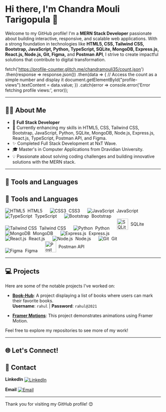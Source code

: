 # Hi there, I'm Chandra Mouli Tarigopula 👋
Welcome to my GitHub profile! I'm a **MERN Stack Developer** passionate about building interactive, responsive, and scalable web applications. With a strong foundation in technologies like **HTML5, CSS, Tailwind CSS, Bootstrap, JavaScript, Python, TypeScript, SQLite, MongoDB, Express.js, React.js, Node.js, Git, Figma,** and **Postman API**, I strive to create impactful solutions that contribute to digital transformation.

<div id="profile-views"></div>

fetch('https://profile-counter.glitch.me/chandramouli35/count.json')
  .then(response => response.json())
  .then(data => {
    // Access the count as a simple number and display it
    document.getElementById("profile-views").textContent = data.value;
  })
  .catch(error => console.error('Error fetching profile views:', error));

---

## 🧑‍💼 About Me
- 💼 **Full Stack Developer**
- 🌱 Currently enhancing my skills in HTML5, CSS, Tailwind CSS, Bootstrap, JavaScript, Python, SQLite, MongoDB, Node.js, Express.js, React.js, TypeScript, Postman API, and Figma.
- ✨ Completed Full Stack Development at NxT Wave.
- 🎓 Master's in Computer Applications from Dravidian University.
- 💡 Passionate about solving coding challenges and building innovative solutions with the MERN stack.

---
## 🔧 Tools and Languages

## 🔧 Tools and Languages

<p align="left">
  <span style="display: inline-flex; align-items: center; margin-right: 20px;">
    <img src="https://img.icons8.com/color/36/000000/html-5.png" alt="HTML5" title="HTML5" style="vertical-align: middle;"/>
    <span style="margin-left: 8px;">HTML5</span>
  </span>

  <span style="display: inline-flex; align-items: center; margin-right: 20px;">
    <img src="https://img.icons8.com/color/36/000000/css3.png" alt="CSS3" title="CSS3" style="vertical-align: middle;"/>
    <span style="margin-left: 8px;">CSS3</span>
  </span>

  <span style="display: inline-flex; align-items: center; margin-right: 20px;">
    <img src="https://img.icons8.com/color/36/000000/javascript.png" alt="JavaScript" title="JavaScript" style="vertical-align: middle;"/>
    <span style="margin-left: 8px;">JavaScript</span>
  </span>

  <span style="display: inline-flex; align-items: center; margin-right: 20px;">
    <img src="https://img.icons8.com/color/36/000000/typescript.png" alt="TypeScript" title="TypeScript" style="vertical-align: middle;"/>
    <span style="margin-left: 8px;">TypeScript</span>
  </span>

  <span style="display: inline-flex; align-items: center; margin-right: 20px;">
    <img src="https://img.icons8.com/color/36/000000/bootstrap.png" alt="Bootstrap" title="Bootstrap" style="vertical-align: middle;"/>
    <span style="margin-left: 8px;">Bootstrap</span>
  </span>

  <span style="display: inline-flex; align-items: center; margin-right: 20px;">
    <img src="https://img.icons8.com/color/36/000000/tailwindcss.png" alt="Tailwind CSS" title="Tailwind CSS" style="vertical-align: middle;"/>
    <span style="margin-left: 8px;">Tailwind CSS</span>
  </span>

  <span style="display: inline-flex; align-items: center; margin-right: 20px;">
    <img src="https://img.icons8.com/color/36/000000/python.png" alt="Python" title="Python" style="vertical-align: middle;"/>
    <span style="margin-left: 8px;">Python</span>
  </span>

  <span style="display: inline-flex; align-items: center; margin-right: 20px;">
    <img src="https://upload.wikimedia.org/wikipedia/commons/3/38/SQLite370.svg" alt="SQLite" title="SQLite" width="36"/>
    <span style="margin-left: 8px;">SQLite</span>
  </span>

  <span style="display: inline-flex; align-items: center; margin-right: 20px;">
    <img src="https://img.icons8.com/color/36/000000/mongodb.png" alt="MongoDB" title="MongoDB" style="vertical-align: middle;"/>
    <span style="margin-left: 8px;">MongoDB</span>
  </span>

  <span style="display: inline-flex; align-items: center; margin-right: 20px;">
    <img src="https://img.icons8.com/color/36/000000/express.png" alt="Express.js" title="Express.js" style="vertical-align: middle;"/>
    <span style="margin-left: 8px;">Express.js</span>
  </span>

  <span style="display: inline-flex; align-items: center; margin-right: 20px;">
    <img src="https://img.icons8.com/plasticine/36/000000/react.png" alt="React.js" title="React.js" style="vertical-align: middle;"/>
    <span style="margin-left: 8px;">React.js</span>
  </span>

  <span style="display: inline-flex; align-items: center; margin-right: 20px;">
    <img src="https://img.icons8.com/color/36/000000/nodejs.png" alt="Node.js" title="Node.js" style="vertical-align: middle;"/>
    <span style="margin-left: 8px;">Node.js</span>
  </span>

  <span style="display: inline-flex; align-items: center; margin-right: 20px;">
    <img src="https://img.icons8.com/color/36/000000/git.png" alt="Git" title="Git" style="vertical-align: middle;"/>
    <span style="margin-left: 8px;">Git</span>
  </span>

  <span style="display: inline-flex; align-items: center; margin-right: 20px;">
    <img src="https://img.icons8.com/color/36/000000/figma.png" alt="Figma" title="Figma" style="vertical-align: middle;"/>
    <span style="margin-left: 8px;">Figma</span>
  </span>

  <span style="display: inline-flex; align-items: center; margin-right: 20px;">
    <img src="https://www.vectorlogo.zone/logos/getpostman/getpostman-icon.svg" alt="Postman API" title="Postman API" width="36"/>
    <span style="margin-left: 8px;">Postman API</span>
  </span>
</p>



---

## 💻 Projects
Here are some of the notable projects I've worked on:

- **[Book-Hub](https://bookhubcm.ccbp.tech/)**: A project displaying a list of books where users can mark their favorite books.  
  **Username**: `rahul` | **Password**: `rahul@2021`

- **[Framer Motions](https://spurfitassignment.netlify.app/)**: This project demonstrates animations using Framer Motion.

Feel free to explore my repositories to see more of my work!

---

## 🌐 Let's Connect!


## 🔗 Contact

<p align="left">
  <strong>LinkedIn</strong>
  <a href="https://www.linkedin.com/in/mouli-chandra/" target="_blank">
    <img src="https://img.icons8.com/color/36/000000/linkedin.png" alt="LinkedIn" title="LinkedIn" style="vertical-align: middle; margin-right: 20px;"/>
  </a>

  <strong>Email</strong>
  <a href="mailto:tarigopulachandramouli1818@gmail.com" target="_blank">
    <img src="https://img.icons8.com/color/36/000000/gmail.png" alt="Email" title="Email" style="vertical-align: middle; margin-right: 20px;"/>
  </a>
</p>




---

Thank you for visiting my GitHub profile! 😊
